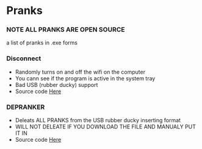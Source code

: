 # Pranks

### NOTE ALL PRANKS ARE OPEN SOURCE

a list of pranks in .exe forms

### Disconnect

* Randomly turns on and off the wifi on the computer
* You cann see if the program is active in the system tray
* Bad USB (rubber ducky) support
* Source code [Here](https://github.com/oakljen/Wifi-Prank-source-code)


  
### DEPRANKER
* Deleats ALL PRANKS from the USB rubber ducky inserting format
* WILL NOT DELEATE IF YOU DOWNLOAD THE FILE AND MANUALY PUT IT IN
* Source code [Here](https://github.com/oakljen/Oaksdepranker)
